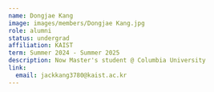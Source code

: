 ```yaml
---
name: Dongjae Kang
image: images/members/Dongjae Kang.jpg
role: alumni
status: undergrad
affiliation: KAIST
term: Summer 2024 - Summer 2025
description: Now Master's student @ Columbia University
link:
  email: jackkang3780@kaist.ac.kr
---
```

